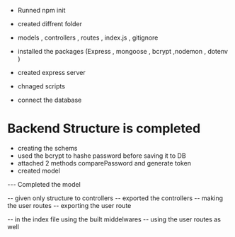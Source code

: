 
- Runned npm init 
- created diffrent folder 
- models , controllers , routes , index.js , gitignore 
- installed the packages (Express , mongoose , bcrypt ,nodemon , dotenv )

- created express server 
- chnaged scripts 
- connect the database 

<h1>  Backend Structure is completed </h1>


- creating the schems 
- used the bcrypt to hashe password before saving it to DB 
- attached 2 methods comparePassword and generate token 
- created model 

---  Completed the model 

-- given only structure to controllers 
-- exported the controllers 
-- making the user routes 
-- exporting the user route 

-- in the index file using the built middelwares 
-- using the user routes as well


